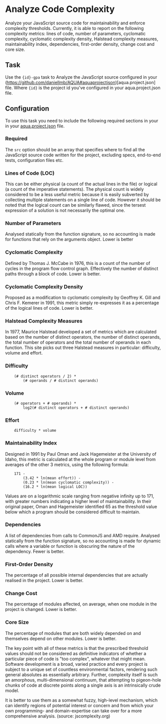 # Analyze Code Complexity

Analyze your JavaScript source code for maintainability and enforce complexity thresholds. Currently, it is able to report on the following complexity metrics: lines of code, number of parameters, cyclomatic complexity, cyclomatic complexity density, Halstead complexity measures, maintainability index, dependencies, first-order density, change cost and core size.

## Task

Use the `{id}-gpa` task to Analyze the JavaScript source configured in your (https://github.com/daniellmb/AQUA#aquaprojectjson)[aqua.project.json] file. Where `{id}` is the project id you've configured in your aqua.project.json file.

## Configuration

To use this task you need to include the following required sections in your in your [aqua.project.json](https://github.com/daniellmb/AQUA#user-content-aquaprojectjson) file.

### Required

The `src` option should be an array that specifies where to find all the JavaScript source code written for the project, excluding specs, end-to-end tests, configuration files etc.

### Lines of Code (LOC)

This can be either physical (a count of the actual lines in the file) or logical (a count of the imperative statements). The physical count is widely considered to be a less useful metric because it is easily subverted by collecting multiple statements on a single line of code. However it should be noted that the logical count can be similarly flawed, since the tersest expression of a solution is not necessarily the optimal one.

### Number of Parameters

Analysed statically from the function signature, so no accounting is made for functions that rely on the arguments object. Lower is better

### Cyclomatic Complexity

Defined by Thomas J. McCabe in 1976, this is a count of the number of cycles in the program flow control graph. Effectively the number of distinct paths through a block of code. Lower is better.

### Cyclomatic Complexity Density

Proposed as a modification to cyclomatic complexity by Geoffrey K. Gill and Chris F. Kemerer in 1991, this metric simply re-expresses it as a percentage of the logical lines of code. Lower is better.

### Halstead Complexity Measures

In 1977, Maurice Halstead developed a set of metrics which are calculated based on the number of distinct operators, the number of distinct operands, the total number of operators and the total number of operands in each function. This site picks out three Halstead measures in particular: difficulty, volume and effort.

### Difficulty

```
    (# distinct operators / 2) *
        (# operands / # distinct operands)
```

### Volume

```
    (# operators + # operands) *
        log2(# distinct operators + # distinct operands)
```

### Effort

```
    difficulty * volume
```

### Maintainability Index

Designed in 1991 by Paul Oman and Jack Hagemeister at the University of Idaho, this metric is calculated at the whole program or module level from averages of the other 3 metrics, using the following formula:
```
    171 -
        (3.42 * ln(mean effort)) -
        (0.23 * ln(mean cyclomatic complexity)) -
        (16.2 * ln(mean logical LOC))
```
Values are on a logarithmic scale ranging from negative infinity up to 171, with greater numbers indicating a higher level of maintainability. In their original paper, Oman and Hagemeister identified 65 as the threshold value below which a program should be considered difficult to maintain.

### Dependencies

A list of dependencies from calls to CommonJS and AMD require. Analysed statically from the function signature, so no accounting is made for dynamic calls where a variable or function is obscuring the nature of the dependency. Fewer is better.

### First-Order Density

The percentage of all possible internal dependencies that are actually realised in the project. Lower is better.

### Change Cost

The percentage of modules affected, on average, when one module in the project is changed. Lower is better.

### Core Size

The percentage of modules that are both widely depended on and themselves depend on other modules. Lower is better.

The key point with all of these metrics is that the prescribed threshold values should not be considered as definitive indicators of whether a particular piece of code is "too complex", whatever that might mean. Software development is a broad, varied practice and every project is subject to a unique set of countless environmental factors, rendering such general absolutes as essentially arbitrary. Further, complexity itself is such an amorphous, multi-dimensional continuum, that attempting to pigeon-hole chunks of code at discrete points along a single axis is an intrinsically crude model.

It is better to use them as a somewhat fuzzy, high-level mechanism, which can identify regions of potential interest or concern and from which your own programming- and domain-expertise can take over for a more comprehensive analysis. (source: jscomplexity.org)
